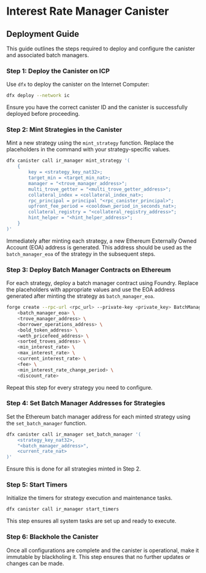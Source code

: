 # Interest Rate Manager Canister

## Deployment Guide

This guide outlines the steps required to deploy and configure the canister and associated batch managers.

### Step 1: Deploy the Canister on ICP

Use `dfx` to deploy the canister on the Internet Computer:

```bash
dfx deploy --network ic
```

Ensure you have the correct canister ID and the canister is successfully deployed before proceeding.

### Step 2: Mint Strategies in the Canister

Mint a new strategy using the `mint_strategy` function. Replace the placeholders in the command with your strategy-specific values.

```bash
dfx canister call ir_manager mint_strategy '(
    {
        key = <strategy_key_nat32>;
        target_min = <target_min_nat>;
        manager = "<trove_manager_address>";
        multi_trove_getter = "<multi_trove_getter_address>";
        collateral_index = <collateral_index_nat>;
        rpc_principal = principal "<rpc_canister_principal>";
        upfront_fee_period = <cooldown_period_in_seconds_nat>;
        collateral_registry = "<collateral_registry_address>";
        hint_helper = "<hint_helper_address>";
    }
)'
```

Immediately after minting each strategy, a new Ethereum Externally Owned Account (EOA) address is generated. This address should be used as the `batch_manager_eoa` of the strategy in the subsequent steps.

### Step 3: Deploy Batch Manager Contracts on Ethereum

For each strategy, deploy a batch manager contract using Foundry. Replace the placeholders with appropriate values and use the EOA address generated after minting the strategy as `batch_manager_eoa`.

```bash
forge create --rpc-url <rpc_url> --private-key <private_key> BatchManager --constructor-args \
    <batch_manager_eoa> \
    <trove_manager_address> \
    <borrower_operations_address> \
    <bold_token_address> \
    <weth_pricefeed_address> \
    <sorted_troves_address> \
    <min_interest_rate> \
    <max_interest_rate> \
    <current_interest_rate> \
    <fee> \
    <min_interest_rate_change_period> \
    <discount_rate>
```

Repeat this step for every strategy you need to configure.


### Step 4: Set Batch Manager Addresses for Strategies

Set the Ethereum batch manager address for each minted strategy using the `set_batch_manager` function.

```bash
dfx canister call ir_manager set_batch_manager '(
    <strategy_key_nat32>,
    "<batch_manager_address>",
    <current_rate_nat>
)'
```

Ensure this is done for all strategies minted in Step 2.


### Step 5: Start Timers

Initialize the timers for strategy execution and maintenance tasks.

```bash
dfx canister call ir_manager start_timers
```

This step ensures all system tasks are set up and ready to execute.


### Step 6: Blackhole the Canister

Once all configurations are complete and the canister is operational, make it immutable by blackholing it. This step ensures that no further updates or changes can be made.